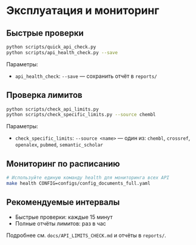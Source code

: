 # Эксплуатация и мониторинг

## Быстрые проверки

```bash
python scripts/quick_api_check.py
python scripts/api_health_check.py --save
```

Параметры:

- `api_health_check`: `--save` — сохранить отчёт в `reports/`

## Проверка лимитов

```bash
python scripts/check_api_limits.py
python scripts/check_specific_limits.py --source chembl
```

Параметры:

- `check_specific_limits`: `--source <name>` — один из: `chembl`, `crossref`, `openalex`, `pubmed`, `semantic_scholar`

## Мониторинг по расписанию

```bash
# Используйте единую команду health для мониторинга всех API
make health CONFIG=configs/config_documents_full.yaml
```

## Рекомендуемые интервалы

- Быстрые проверки: каждые 15 минут
- Полные отчёты лимитов: раз в час

Подробнее см. `docs/API_LIMITS_CHECK.md` и отчёты в `reports/`.
